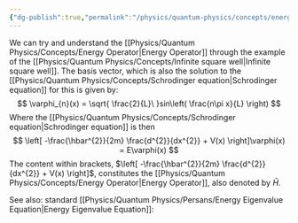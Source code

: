 ```yaml
---
{"dg-publish":true,"permalink":"/physics/quantum-physics/concepts/energy-operator/"}
---
```


We can try and understand the [[Physics/Quantum Physics/Concepts/Energy Operator\|Energy Operator]] through the example of the [[Physics/Quantum Physics/Concepts/Infinite square well\|Infinite square well]]. The basis vector, which is also the solution to the [[Physics/Quantum Physics/Concepts/Schrodinger equation\|Schrodinger equation]] for this is given by:
$$
\varphi_{n}(x) = \sqrt{ \frac{2}{L}\ }sin\left( \frac{n\pi x}{L} \right)
$$
Where the [[Physics/Quantum Physics/Concepts/Schrodinger equation\|Schrodinger equation]] is then
$$
\left[ -\frac{\hbar^{2}}{2m} \frac{d^{2}}{dx^{2}} + V(x) \right]\varphi(x) = E\varphi(x)
$$
The content within brackets, $\left[ -\frac{\hbar^{2}}{2m} \frac{d^{2}}{dx^{2}} + V(x) \right]$, constitutes the [[Physics/Quantum Physics/Concepts/Energy Operator\|Energy Operator]], also denoted by $\hat{H}$. 

See also:  standard [[Physics/Quantum Physics/Persans/Energy Eigenvalue Equation\|Energy Eigenvalue Equation]]: 

